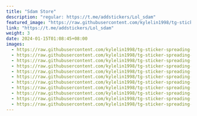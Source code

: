 ```yaml
---
title: "Sdam Store"
description: "regular: https://t.me/addstickers/Lol_sdam"
featured_image: "https://raw.githubusercontent.com/kylelin1998/tg-sticker-spreading-worldwide-images/main/img/d59c4aa6-bba5-4631-afc7-b378f778e28e.jpg"
link: "https://t.me/addstickers/Lol_sdam"
weight: 3
date: 2024-01-15T01:08:45+08:00
images:
  - https://raw.githubusercontent.com/kylelin1998/tg-sticker-spreading-worldwide-images/main/img/d59c4aa6-bba5-4631-afc7-b378f778e28e.jpg
  - https://raw.githubusercontent.com/kylelin1998/tg-sticker-spreading-worldwide-images/main/img/7be75c08-c6b7-4ec6-9bb5-59a9ddff26d0.jpg
  - https://raw.githubusercontent.com/kylelin1998/tg-sticker-spreading-worldwide-images/main/img/1d900c91-aab7-4708-9621-1d9d8e2afcac.jpg
  - https://raw.githubusercontent.com/kylelin1998/tg-sticker-spreading-worldwide-images/main/img/30341a13-7a80-4de1-ba1e-40dc2e50c1e8.jpg
  - https://raw.githubusercontent.com/kylelin1998/tg-sticker-spreading-worldwide-images/main/img/c7559fd9-627a-4f1e-bc93-114b404f89ab.jpg
  - https://raw.githubusercontent.com/kylelin1998/tg-sticker-spreading-worldwide-images/main/img/c0f0ba36-2aa1-4821-b455-31d48c714d5d.jpg
  - https://raw.githubusercontent.com/kylelin1998/tg-sticker-spreading-worldwide-images/main/img/5a1b3961-ebc7-4d4d-96f4-41807ce24546.jpg
  - https://raw.githubusercontent.com/kylelin1998/tg-sticker-spreading-worldwide-images/main/img/77f5aac1-2247-424c-afa9-fb7fc65e55a8.jpg
  - https://raw.githubusercontent.com/kylelin1998/tg-sticker-spreading-worldwide-images/main/img/a9cfdfd9-de5b-48a5-8a2a-b4e00bff991d.jpg
  - https://raw.githubusercontent.com/kylelin1998/tg-sticker-spreading-worldwide-images/main/img/cdb53046-5117-475c-8820-6340c0d9e78d.jpg
  - https://raw.githubusercontent.com/kylelin1998/tg-sticker-spreading-worldwide-images/main/img/86f6c9c0-4dc1-4dc9-9984-c961fca6af86.jpg
---
```

